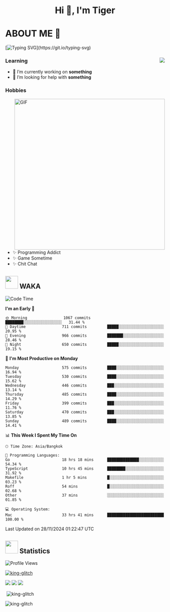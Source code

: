 <h1 align="center">Hi 👋, I'm Tiger</h1>




# ABOUT ME 💬

[![Typing SVG](https://readme-typing-svg.herokuapp.com?color=22F771&vCenter=true&lines=A+perssionate+developer+from+nowhere.)](https://git.io/typing-svg)

<div>
 <img align="right" src="https://spotify-github-profile.vercel.app/api/view?uid=12129734423&cover_image=false&theme=default&bar_color=22d016&bar_color_cover=true" />
 <h3>Learning</h3>
 
 <ul>
  <li>🔭 I’m currently working on <b>something</b></li>
  <li>🤝 I’m looking for help with <b>something</b></li>
 </ul>
 
</div>
<div>
 <h3>Hobbies</h3>
 <img align="right" height="475px"  alt="GIF" src="https://i.pinimg.com/originals/1f/b7/db/1fb7dbee557e5ed509f7517da8a84d58.gif" />
 <ul>
  <li>✨ Programming Addict</li>
  <li>✨ Game Sometime</li>
  <li>✨ Chit Chat</li>
 </ul>
 
</div>



## <img height="40" src="https://raw.githubusercontent.com/innng/innng/master/assets/kyubey.gif"/> WAKA

<!--START_SECTION:waka-->
![Code Time](http://img.shields.io/badge/Code%20Time-2%2C949%20hrs%2038%20mins-blue)

**I'm an Early 🐤** 

```text
🌞 Morning                1067 commits        ████████░░░░░░░░░░░░░░░░░   31.44 % 
🌆 Daytime                711 commits         █████░░░░░░░░░░░░░░░░░░░░   20.95 % 
🌃 Evening                966 commits         ███████░░░░░░░░░░░░░░░░░░   28.46 % 
🌙 Night                  650 commits         █████░░░░░░░░░░░░░░░░░░░░   19.15 % 
```
📅 **I'm Most Productive on Monday** 

```text
Monday                   575 commits         ████░░░░░░░░░░░░░░░░░░░░░   16.94 % 
Tuesday                  530 commits         ████░░░░░░░░░░░░░░░░░░░░░   15.62 % 
Wednesday                446 commits         ███░░░░░░░░░░░░░░░░░░░░░░   13.14 % 
Thursday                 485 commits         ████░░░░░░░░░░░░░░░░░░░░░   14.29 % 
Friday                   399 commits         ███░░░░░░░░░░░░░░░░░░░░░░   11.76 % 
Saturday                 470 commits         ███░░░░░░░░░░░░░░░░░░░░░░   13.85 % 
Sunday                   489 commits         ████░░░░░░░░░░░░░░░░░░░░░   14.41 % 
```


📊 **This Week I Spent My Time On** 

```text
🕑︎ Time Zone: Asia/Bangkok

💬 Programming Languages: 
Go                       18 hrs 18 mins      ██████████████░░░░░░░░░░░   54.34 % 
TypeScript               10 hrs 45 mins      ████████░░░░░░░░░░░░░░░░░   31.92 % 
Makefile                 1 hr 5 mins         █░░░░░░░░░░░░░░░░░░░░░░░░   03.23 % 
Roff                     54 mins             █░░░░░░░░░░░░░░░░░░░░░░░░   02.68 % 
Other                    37 mins             ░░░░░░░░░░░░░░░░░░░░░░░░░   01.85 % 

💻 Operating System: 
Mac                      33 hrs 41 mins      █████████████████████████   100.00 % 
```


 Last Updated on 28/11/2024 01:22:47 UTC
<!--END_SECTION:waka-->
## <img height="40" src="https://raw.githubusercontent.com/innng/innng/master/assets/kyubey.gif"/> Statistics
![Profile Views](https://komarev.com/ghpvc/?username=king-glitch)  

<p align="left"> 
 <a href="https://github.com/ryo-ma/github-profile-trophy">
  <img src="https://github-profile-trophy.vercel.app/?username=king-glitch&theme=dracula" alt="king-glitch" />
 </a> </p>

![](https://github-profile-summary-cards.vercel.app/api/cards/profile-details?username=king-glitch&theme=dracula)
![](https://github-profile-summary-cards.vercel.app/api/cards/stats?username=king-glitch&theme=dracula) 
![](https://github-profile-summary-cards.vercel.app/api/cards/productive-time?username=king-glitch&theme=dracula)


<p>&nbsp;<img align="center" src="https://github-readme-stats.vercel.app/api?username=king-glitch&theme=dracula" alt="king-glitch" /></p>

<p><img align="center" src="https://github-readme-streak-stats.herokuapp.com/?user=king-glitch&theme=dracula" alt="king-glitch" /></p>
